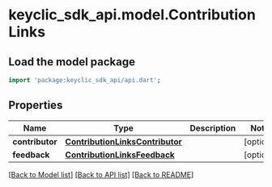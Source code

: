 # keyclic_sdk_api.model.ContributionLinks

## Load the model package
```dart
import 'package:keyclic_sdk_api/api.dart';
```

## Properties
Name | Type | Description | Notes
------------ | ------------- | ------------- | -------------
**contributor** | [**ContributionLinksContributor**](ContributionLinksContributor.md) |  | [optional] 
**feedback** | [**ContributionLinksFeedback**](ContributionLinksFeedback.md) |  | [optional] 

[[Back to Model list]](../README.md#documentation-for-models) [[Back to API list]](../README.md#documentation-for-api-endpoints) [[Back to README]](../README.md)


